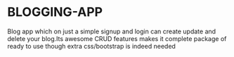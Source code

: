 # BLOGGING-APP
Blog app which on just a simple signup and login can create update and delete your blog.Its awesome CRUD features makes it complete package of ready to use though extra css/bootstrap is indeed needed

